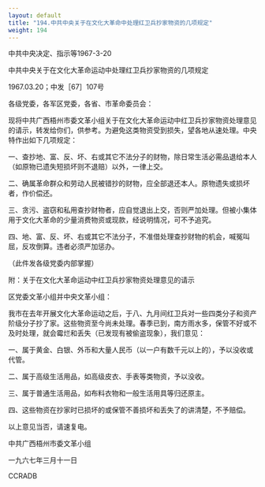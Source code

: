 ```yaml
---
layout: default
title: "194.中共中央关于在文化大革命中处理红卫兵抄家物资的几项规定"
weight: 194
---
```


中共中央决定、指示等1967-3-20

中共中央关于在文化大革命运动中处理红卫兵抄家物资的几项规定

1967.03.20；中发［67］107号

各级党委，各军区党委，各省、市革命委员会：

现将中共广西梧州市委文革小组关于在文化大革命运动中红卫兵抄家物资处理意见的请示，转发给你们，供参考。为避免这类物资受到损失，望各地从速处理。中央特作出如下几项规定：

一、查抄地、富、反、坏、右或其它不法分子的财物，除日常生活必需品退给本人（如原物已遗失短损坏则不退赔）以外，一律上交。

二、确属革命群众和劳动人民被错抄的财物，应全部退还本人。原物遗失或损坏者，作价偿还。

三、贪污、盗窃和私用查抄财物者，应自觉退出上交，否则严加处理。但被小集体用于文化大革命的少量消费物资或现款，经说明情况，可不予追究。

四、地、富、反、坏、右或其它不法分子，不准借处理查抄财物的机会，喊冤叫屈，反攻倒算。违者必须严加惩办。

（此件发各级党委内部掌握）

附：关于在文化大革命运动中红卫兵抄家物资处理意见的请示

区党委文革小组并中央文革小组：

我市在去年开展文化大革命运动之后，于八、九月间红卫兵对一些四类分子和资产阶级分子抄了家。这些物资至今尚未处理。春季已到，南方雨水多，保管不好或不及时处理，就会霉烂和丢失（已发现有被偷盗现象），我们意见：

一、属于黄金、白银、外币和大量人民币（以一户有数千元以上的），予以没收或代管。

二、属于高级生活用品，如高级皮衣、手表等类物资，予以没收。

三、属于普通生活用品，如布料衣物和一般生活用具等归还原主。

四、这些物资在抄家时已损坏的或保管不善损坏和丢失了的讲清楚，不予赔偿。

以上意见当否，请速复电。

中共广西梧州市委文革小组

一九六七年三月十一日

CCRADB


